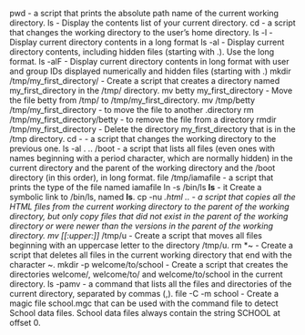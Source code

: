 pwd - a script that prints the absolute path name of the current working directory.
ls - Display the contents list of your current directory.
cd - a script that changes the working directory to the user’s home directory.
ls -l - Display current directory contents in a long format
ls -al - Display current directory contents, including hidden files (starting with .). Use the long format.
ls -alF - Display current directory contents in long format with user and group IDs displayed numerically and hidden files (starting with .)
mkdir /tmp/my_first_directory/ - Create a script that creates a directory named my_first_directory in the /tmp/ directory.
mv betty my_first_directory - Move the file betty from /tmp/ to /tmp/my_first_directory.
mv /tmp/betty /tmp/my_first_directory  - to move the file to another .directory
rm /tmp/my_first_directory/betty - to  remove the file from a directory
rmdir /tmp/my_first_directory - Delete the directory my_first_directory that is in the /tmp directory.
cd - - a script that changes the working directory to the previous one.
ls -al . .. /boot - a script that lists all files (even ones with names beginning with a period character, which are normally hidden) in the current directory and the parent of the working directory and the /boot directory (in this order), in long format.
file /tmp/iamafile -  a script that prints the type of the file named iamafile
ln -s /bin/ls __ls__ - it Create a symbolic link to /bin/ls, named __ls__.
cp -nu *.html .. - a script that copies all the HTML files from the current working directory to the parent of the working directory, but only copy files that did not exist in the parent of the working directory or were newer than the versions in the parent of the working directory.
mv [[:upper:]]* /tmp/u - Create a script that moves all files beginning with an uppercase letter to the directory /tmp/u.
rm *~ - Create a script that deletes all files in the current working directory that end with the character ~.
mkdir -p welcome/to/school - Create a script that creates the directories welcome/, welcome/to/ and welcome/to/school in the current directory.
ls -pamv - a command that lists all the files and directories of the current directory, separated by commas (,).
file -C -m school - Create a magic file school.mgc that can be used with the command file to detect School data files. School data files always contain the string SCHOOL at offset 0.
